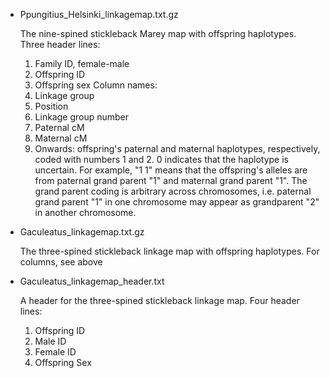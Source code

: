 - Ppungitius_Helsinki_linkagemap.txt.gz

	The nine-spined stickleback Marey map with offspring haplotypes.
	Three header lines:
	1. Family ID, female-male
	2. Offspring ID
	3. Offspring sex
	Column names:
	1. Linkage group
	2. Position
	3. Linkage group number
	4. Paternal cM
	5. Maternal cM
	6. Onwards: offspring's paternal and maternal haplotypes, respectively, coded with numbers 1 and 2. 0 indicates that the haplotype is uncertain. For example, "1 1" means that the offspring's alleles are from paternal grand parent "1" and  maternal grand parent "1". The grand parent coding is arbitrary across chromosomes, i.e. paternal grand parent "1" in one chromosome may appear as grandparent "2" in another chromosome.


- Gaculeatus_linkagemap.txt.gz

	The three-spined stickleback linkage map with offspring haplotypes. For columns, see above
	

- Gaculeatus_linkagemap_header.txt

	A header for the three-spined stickleback linkage map.
        Four header lines:
	1. Offspring ID
	2. Male ID
	3. Female ID
	4. Offspring Sex

